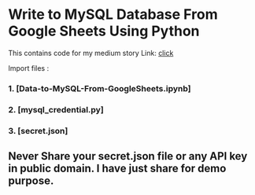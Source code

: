 # Write to MySQL Database From Google Sheets Using Python

This contains code for my medium story Link: [click](https://medium.com/@rksjnk/write-to-mysql-database-from-google-sheets-using-python-4d759990f2f?source=friends_link&sk=362f73e0765382821a3a34bf1c52b26f)

Import files :

### 1. [Data-to-MySQL-From-GoogleSheets.ipynb]
### 2. [mysql_credential.py]
### 3. [secret.json]

## Never Share your secret.json file or any API key in public domain. I have just share for demo purpose.




